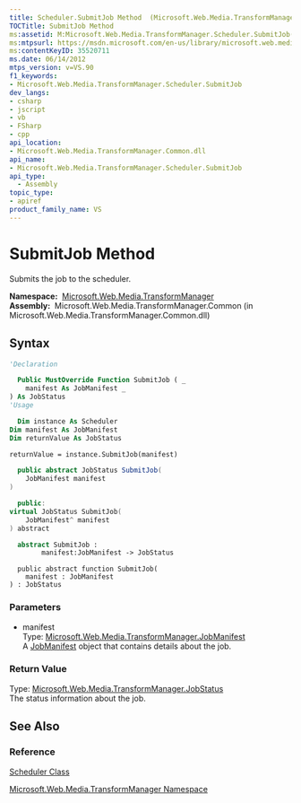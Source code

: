 ```yaml
---
title: Scheduler.SubmitJob Method  (Microsoft.Web.Media.TransformManager)
TOCTitle: SubmitJob Method
ms:assetid: M:Microsoft.Web.Media.TransformManager.Scheduler.SubmitJob(Microsoft.Web.Media.TransformManager.JobManifest)
ms:mtpsurl: https://msdn.microsoft.com/en-us/library/microsoft.web.media.transformmanager.scheduler.submitjob(v=VS.90)
ms:contentKeyID: 35520711
ms.date: 06/14/2012
mtps_version: v=VS.90
f1_keywords:
- Microsoft.Web.Media.TransformManager.Scheduler.SubmitJob
dev_langs:
- csharp
- jscript
- vb
- FSharp
- cpp
api_location:
- Microsoft.Web.Media.TransformManager.Common.dll
api_name:
- Microsoft.Web.Media.TransformManager.Scheduler.SubmitJob
api_type:
  - Assembly
topic_type:
- apiref
product_family_name: VS
---
```


# SubmitJob Method

Submits the job to the scheduler.

**Namespace:**  [Microsoft.Web.Media.TransformManager](microsoft-web-media-transformmanager-namespace.md)  
**Assembly:**  Microsoft.Web.Media.TransformManager.Common (in Microsoft.Web.Media.TransformManager.Common.dll)

## Syntax

```vb
'Declaration

  Public MustOverride Function SubmitJob ( _
    manifest As JobManifest _
) As JobStatus
'Usage

  Dim instance As Scheduler
Dim manifest As JobManifest
Dim returnValue As JobStatus

returnValue = instance.SubmitJob(manifest)
```

```csharp
  public abstract JobStatus SubmitJob(
    JobManifest manifest
)
```

```cpp
  public:
virtual JobStatus SubmitJob(
    JobManifest^ manifest
) abstract
```

``` fsharp
  abstract SubmitJob : 
        manifest:JobManifest -> JobStatus 
```

```jscript
  public abstract function SubmitJob(
    manifest : JobManifest
) : JobStatus
```

### Parameters

  - manifest  
    Type: [Microsoft.Web.Media.TransformManager.JobManifest](jobmanifest-class-microsoft-web-media-transformmanager.md)  
    A [JobManifest](jobmanifest-class-microsoft-web-media-transformmanager.md) object that contains details about the job.  

### Return Value

Type: [Microsoft.Web.Media.TransformManager.JobStatus](jobstatus-enumeration-microsoft-web-media-transformmanager.md)  
The status information about the job.  

## See Also

### Reference

[Scheduler Class](scheduler-class-microsoft-web-media-transformmanager.md)

[Microsoft.Web.Media.TransformManager Namespace](microsoft-web-media-transformmanager-namespace.md)

